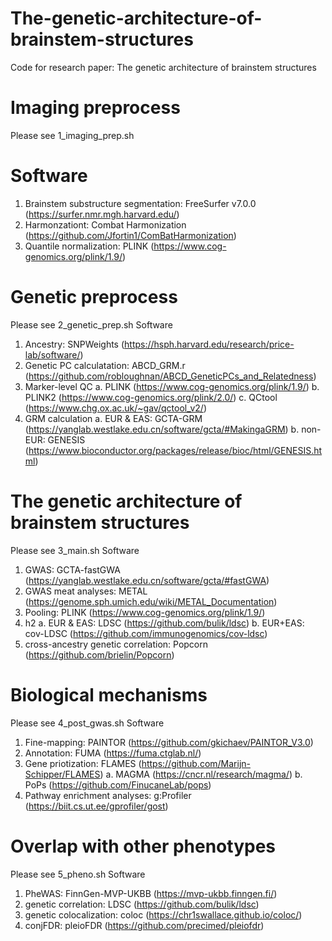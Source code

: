 # The-genetic-architecture-of-brainstem-structures
Code for research paper: The genetic architecture of brainstem structures

# Imaging preprocess
Please see 1_imaging_prep.sh
# Software
  1. Brainstem substructure segmentation: FreeSurfer v7.0.0 (https://surfer.nmr.mgh.harvard.edu/)
  2. Harmonzationt: Combat Harmonization (https://github.com/Jfortin1/ComBatHarmonization)
  3. Quantile normalization: PLINK (https://www.cog-genomics.org/plink/1.9/)
# Genetic preprocess
Please see 2_genetic_prep.sh
Software
  1. Ancestry: SNPWeights (https://hsph.harvard.edu/research/price-lab/software/)
  2. Genetic PC calculatation: ABCD_GRM.r (https://github.com/robloughnan/ABCD_GeneticPCs_and_Relatedness)
  3. Marker-level QC
    a. PLINK (https://www.cog-genomics.org/plink/1.9/)
    b. PLINK2 (https://www.cog-genomics.org/plink/2.0/)
    c. QCtool (https://www.chg.ox.ac.uk/~gav/qctool_v2/)
  5. GRM calculation
    a. EUR & EAS: GCTA-GRM (https://yanglab.westlake.edu.cn/software/gcta/#MakingaGRM)
    b. non-EUR: GENESIS (https://www.bioconductor.org/packages/release/bioc/html/GENESIS.html)
# The genetic architecture of brainstem structures
Please see 3_main.sh
Software
  1. GWAS: GCTA-fastGWA (https://yanglab.westlake.edu.cn/software/gcta/#fastGWA)
  2. GWAS meat analyses: METAL (https://genome.sph.umich.edu/wiki/METAL_Documentation)
  3. Pooling: PLINK (https://www.cog-genomics.org/plink/1.9/)
  4. h2
       a. EUR & EAS: LDSC (https://github.com/bulik/ldsc)
       b. EUR+EAS: cov-LDSC (https://github.com/immunogenomics/cov-ldsc)
  5. cross-ancestry genetic correlation: Popcorn (https://github.com/brielin/Popcorn)
 # Biological mechanisms
 Please see 4_post_gwas.sh
 Software
   1. Fine-mapping: PAINTOR (https://github.com/gkichaev/PAINTOR_V3.0)
   2. Annotation: FUMA (https://fuma.ctglab.nl/)
   3. Gene priotization: FLAMES (https://github.com/Marijn-Schipper/FLAMES)
        a. MAGMA (https://cncr.nl/research/magma/)
        b. PoPs (https://github.com/FinucaneLab/pops)
   5. Pathway enrichment analyses: g:Profiler (https://biit.cs.ut.ee/gprofiler/gost)
# Overlap with other phenotypes
Please see 5_pheno.sh
Software
  1. PheWAS: FinnGen-MVP-UKBB (https://mvp-ukbb.finngen.fi/)
  2. genetic correlation: LDSC (https://github.com/bulik/ldsc)
  3. genetic colocalization: coloc (https://chr1swallace.github.io/coloc/)
  4. conjFDR: pleioFDR (https://github.com/precimed/pleiofdr)

